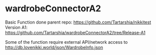 # wardrobeConnectorA2
Basic Function done
parent repo: https://github.com/Tartarshia/nikkitest  
Version A1: https://github.com/Tartarshia/wardrobeConnectorA2/tree/Release-A1  

Some of the function require external API/network access to http://db.lovenikki.world/json/WardrobeInfo.json  
